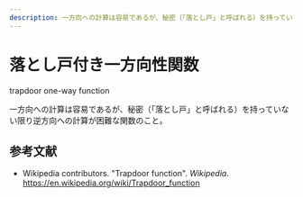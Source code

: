 ```yaml
---
description: 一方向への計算は容易であるが、秘密（「落とし戸」と呼ばれる）を持っていない限り逆方向への計算が困難な関数のこと。
---
```


# 落とし戸付き一方向性関数

trapdoor one-way function

一方向への計算は容易であるが、秘密（「落とし戸」と呼ばれる）を持っていない限り逆方向への計算が困難な関数のこと。

## 参考文献

- Wikipedia contributors. "Trapdoor function". _Wikipedia_. https://en.wikipedia.org/wiki/Trapdoor_function
